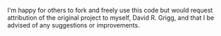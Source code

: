 I'm happy for others to fork and freely use this code but would request attribution of the original project to myself, David R. Grigg, and that I be advised of any suggestions or improvements.